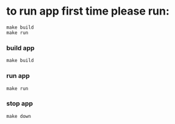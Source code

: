 # to run app first time please run:
```
make build
make run
```
### build app
```
make build
```
### run app
```
make run
```
### stop app
```
make down
```
